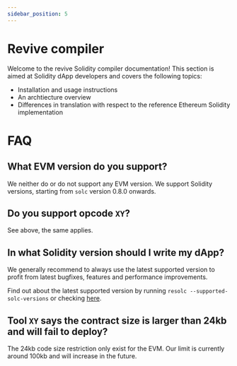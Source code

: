 ```yaml
---
sidebar_position: 5
---
```


# Revive compiler

Welcome to the revive Solidity compiler documentation! This section is aimed at Solidity dApp developers and covers the following topics:
- Installation and usage instructions
- An archtiecture overview
- Differences in translation with respect to the reference Ethereum Solidity implementation

# FAQ

## What EVM version do you support?

We neither do or do not support any EVM version. We support Solidity versions, starting from `solc` version 0.8.0 onwards.

## Do you support opcode `XY`?

See above, the same applies.

## In what Solidity version should I write my dApp?

We generally recommend to always use the latest supported version to profit from latest bugfixes, features and performance improvements.

Find out about the latest supported version by running `resolc --supported-solc-versions` or checking [here](https://github.com/paritytech/resolc-bin).

## Tool `XY` says the contract size is larger than 24kb and will fail to deploy?

The 24kb code size restriction only exist for the EVM. Our limit is currently around 100kb and will increase in the future.
